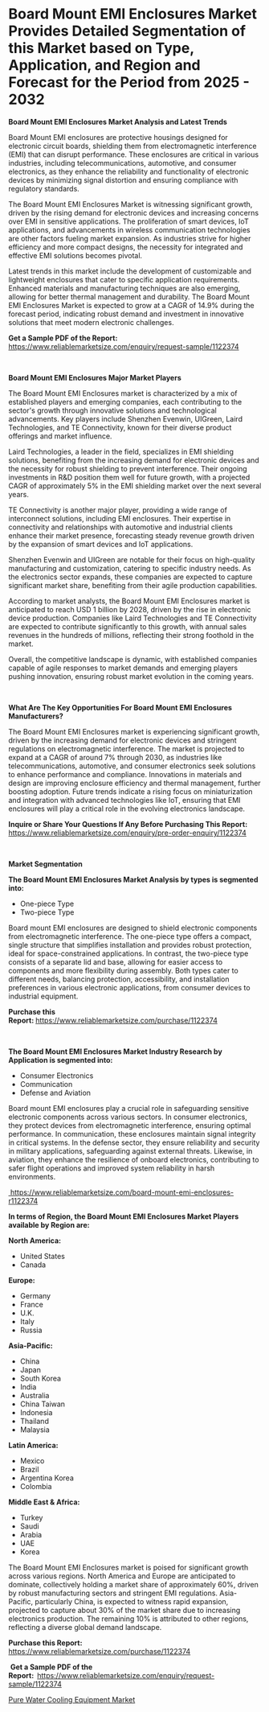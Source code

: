 <p><h1>Board Mount EMI Enclosures Market Provides Detailed Segmentation of this Market based on Type, Application, and Region and Forecast for the Period from 2025 - 2032</h1></p><p><strong>Board Mount EMI Enclosures Market Analysis and Latest Trends</strong></p>
<p><p>Board Mount EMI enclosures are protective housings designed for electronic circuit boards, shielding them from electromagnetic interference (EMI) that can disrupt performance. These enclosures are critical in various industries, including telecommunications, automotive, and consumer electronics, as they enhance the reliability and functionality of electronic devices by minimizing signal distortion and ensuring compliance with regulatory standards.</p><p>The Board Mount EMI Enclosures Market is witnessing significant growth, driven by the rising demand for electronic devices and increasing concerns over EMI in sensitive applications. The proliferation of smart devices, IoT applications, and advancements in wireless communication technologies are other factors fueling market expansion. As industries strive for higher efficiency and more compact designs, the necessity for integrated and effective EMI solutions becomes pivotal.</p><p>Latest trends in this market include the development of customizable and lightweight enclosures that cater to specific application requirements. Enhanced materials and manufacturing techniques are also emerging, allowing for better thermal management and durability. The Board Mount EMI Enclosures Market is expected to grow at a CAGR of 14.9% during the forecast period, indicating robust demand and investment in innovative solutions that meet modern electronic challenges.</p></p>
<p><strong>Get a Sample PDF of the Report:&nbsp;</strong> <a href="https://www.reliablemarketsize.com/enquiry/request-sample/1122374?utm_campaign=2248&utm_medium=2&utm_source=Github&utm_content=ia&utm_term=02032025&utm_id=board-mount-emi-enclosures">https://www.reliablemarketsize.com/enquiry/request-sample/1122374</a></p>
<p>&nbsp;</p>
<p><strong>Board Mount EMI Enclosures Major Market Players</strong></p>
<p><p>The Board Mount EMI Enclosures market is characterized by a mix of established players and emerging companies, each contributing to the sector's growth through innovative solutions and technological advancements. Key players include Shenzhen Evenwin, UIGreen, Laird Technologies, and TE Connectivity, known for their diverse product offerings and market influence.</p><p>Laird Technologies, a leader in the field, specializes in EMI shielding solutions, benefiting from the increasing demand for electronic devices and the necessity for robust shielding to prevent interference. Their ongoing investments in R&D position them well for future growth, with a projected CAGR of approximately 5% in the EMI shielding market over the next several years.</p><p>TE Connectivity is another major player, providing a wide range of interconnect solutions, including EMI enclosures. Their expertise in connectivity and relationships with automotive and industrial clients enhance their market presence, forecasting steady revenue growth driven by the expansion of smart devices and IoT applications.</p><p>Shenzhen Evenwin and UIGreen are notable for their focus on high-quality manufacturing and customization, catering to specific industry needs. As the electronics sector expands, these companies are expected to capture significant market share, benefiting from their agile production capabilities.</p><p>According to market analysts, the Board Mount EMI Enclosures market is anticipated to reach USD 1 billion by 2028, driven by the rise in electronic device production. Companies like Laird Technologies and TE Connectivity are expected to contribute significantly to this growth, with annual sales revenues in the hundreds of millions, reflecting their strong foothold in the market.</p><p>Overall, the competitive landscape is dynamic, with established companies capable of agile responses to market demands and emerging players pushing innovation, ensuring robust market evolution in the coming years.</p></p>
<p>&nbsp;</p>
<p><strong>What Are The Key Opportunities For Board Mount EMI Enclosures Manufacturers?</strong></p>
<p><p>The Board Mount EMI Enclosures market is experiencing significant growth, driven by the increasing demand for electronic devices and stringent regulations on electromagnetic interference. The market is projected to expand at a CAGR of around 7% through 2030, as industries like telecommunications, automotive, and consumer electronics seek solutions to enhance performance and compliance. Innovations in materials and design are improving enclosure efficiency and thermal management, further boosting adoption. Future trends indicate a rising focus on miniaturization and integration with advanced technologies like IoT, ensuring that EMI enclosures will play a critical role in the evolving electronics landscape.</p></p>
<p><strong>Inquire or Share Your Questions If Any Before Purchasing This Report:</strong> <a href="https://www.reliablemarketsize.com/enquiry/pre-order-enquiry/1122374?utm_campaign=2248&utm_medium=2&utm_source=Github&utm_content=ia&utm_term=02032025&utm_id=board-mount-emi-enclosures">https://www.reliablemarketsize.com/enquiry/pre-order-enquiry/1122374</a></p>
<p>&nbsp;</p>
<p><strong>Market Segmentation</strong></p>
<p><strong>The Board Mount EMI Enclosures Market Analysis by types is segmented into:</strong></p>
<p><ul><li>One-piece Type</li><li>Two-piece Type</li></ul></p>
<p><p>Board mount EMI enclosures are designed to shield electronic components from electromagnetic interference. The one-piece type offers a compact, single structure that simplifies installation and provides robust protection, ideal for space-constrained applications. In contrast, the two-piece type consists of a separate lid and base, allowing for easier access to components and more flexibility during assembly. Both types cater to different needs, balancing protection, accessibility, and installation preferences in various electronic applications, from consumer devices to industrial equipment.</p></p>
<p><strong>Purchase this Report:&nbsp;</strong><a href="https://www.reliablemarketsize.com/purchase/1122374?utm_campaign=2248&utm_medium=2&utm_source=Github&utm_content=ia&utm_term=02032025&utm_id=board-mount-emi-enclosures">https://www.reliablemarketsize.com/purchase/1122374</a></p>
<p>&nbsp;</p>
<p><strong>The Board Mount EMI Enclosures Market Industry Research by Application is segmented into:</strong></p>
<p><ul><li>Consumer Electronics</li><li>Communication</li><li>Defense and Aviation</li></ul></p>
<p><p>Board mount EMI enclosures play a crucial role in safeguarding sensitive electronic components across various sectors. In consumer electronics, they protect devices from electromagnetic interference, ensuring optimal performance. In communication, these enclosures maintain signal integrity in critical systems. In the defense sector, they ensure reliability and security in military applications, safeguarding against external threats. Likewise, in aviation, they enhance the resilience of onboard electronics, contributing to safer flight operations and improved system reliability in harsh environments.</p></p>
<p><a href="https://www.reliablemarketsize.com/board-mount-emi-enclosures-r1122374?utm_campaign=2248&utm_medium=2&utm_source=Github&utm_content=ia&utm_term=02032025&utm_id=board-mount-emi-enclosures">&nbsp;https://www.reliablemarketsize.com/board-mount-emi-enclosures-r1122374</a></p>
<p><strong>In terms of Region, the Board Mount EMI Enclosures Market Players available by Region are:</strong></p>
<p>
    <p> <strong> North America: </strong>
        <ul>
            <li>United States</li>
            <li>Canada</li>
        </ul>
        </p> 
    <p> <strong> Europe: </strong>
        <ul>
            <li>Germany</li>
            <li>France</li>
            <li>U.K.</li>
            <li>Italy</li>
            <li>Russia</li>
        </ul>
        </p> 
    <p> <strong> Asia-Pacific: </strong>
        <ul>
            <li>China</li>
            <li>Japan</li>
            <li>South Korea</li>
            <li>India</li>
            <li>Australia</li>
            <li>China Taiwan</li>
            <li>Indonesia</li>
            <li>Thailand</li>
            <li>Malaysia</li>
        </ul>
        </p> 
    <p> <strong> Latin America: </strong>
        <ul>
            <li>Mexico</li>
            <li>Brazil</li>
            <li>Argentina Korea</li>
            <li>Colombia</li>
        </ul>
        </p> 
    <p> <strong> Middle East & Africa: </strong>
        <ul>
            <li>Turkey</li>
            <li>Saudi</li>
            <li>Arabia</li>
            <li>UAE</li>
            <li>Korea</li>
        </ul>
    </p>
    </p>
<p><p>The Board Mount EMI Enclosures market is poised for significant growth across various regions. North America and Europe are anticipated to dominate, collectively holding a market share of approximately 60%, driven by robust manufacturing sectors and stringent EMI regulations. Asia-Pacific, particularly China, is expected to witness rapid expansion, projected to capture about 30% of the market share due to increasing electronics production. The remaining 10% is attributed to other regions, reflecting a diverse global demand landscape.</p></p>
<p><strong>Purchase this Report: </strong><a href="https://www.reliablemarketsize.com/purchase/1122374?utm_campaign=2248&utm_medium=2&utm_source=Github&utm_content=ia&utm_term=02032025&utm_id=board-mount-emi-enclosures">https://www.reliablemarketsize.com/purchase/1122374</a></p>
<p>&nbsp;<strong>Get a Sample PDF of the Report:&nbsp;&nbsp;</strong><a href="https://www.reliablemarketsize.com/enquiry/request-sample/1122374?utm_campaign=2248&utm_medium=2&utm_source=Github&utm_content=ia&utm_term=02032025&utm_id=board-mount-emi-enclosures">https://www.reliablemarketsize.com/enquiry/request-sample/1122374</a></p>
<p><strong></strong></p>
<p><p><a href="https://github.com/hammelximalschid/Market-Research-Report-List-1/blob/main/pure-water-cooling-equipment-market.md?utm_campaign=2248&utm_medium=2&utm_source=Github&utm_content=ia&utm_term=02032025&utm_id=board-mount-emi-enclosures">Pure Water Cooling Equipment Market</a></p></p>